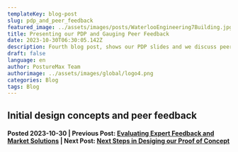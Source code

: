 ```yaml
---
templateKey: blog-post
slug: pdp_and_peer_feedback
featured_image: ../assets/images/posts/WaterlooEngineering7Building.jpg
title: Presenting our PDP and Gauging Peer Feedback 
date: 2023-10-30T06:30:05.142Z
description: Fourth blog post, shows our PDP slides and we discuss peer feedback
draft: false
language: en
author: PostureMax Team
authorimage: ../assets/images/global/logo4.png
categories: Blog
tags: Blog
---
```

## Initial design concepts and peer feedback 
#### Posted 2023-10-30 | Previous Post: [Evaluating Expert Feedback and Market Solutions](https://posturemax.uwtron.xyz/posts/market_and_expert/ "Thrid blog post, we discuss key aspects of our problem with an expert and evaluate existing products") | Next Post: [Next Steps in Desiging our Proof of Concept](https://posturemax.uwtron.xyz/posts/design_process_next_steps/ "Fifth blog post, details our progress towards refining our proof of concept")

